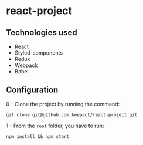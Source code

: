 # react-project

## Technologies used

- React
- Styled-components
- Redux
- Webpack
- Babel

## Configuration


0 - Clone the project by running the command:

    git clone git@github.com:keepact/react-project.git

1 - From the ``root`` folder, you have to run:

    npm install && npm start
